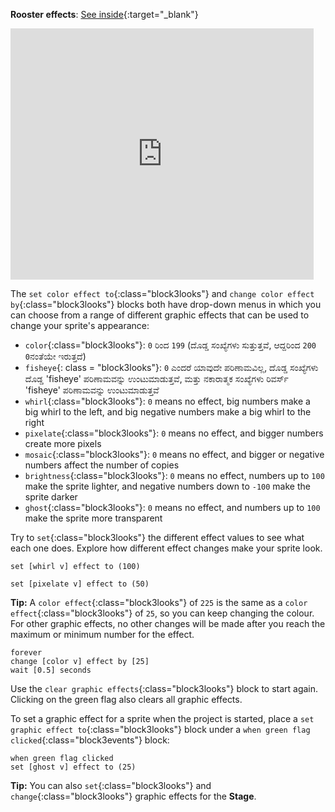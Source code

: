 **Rooster effects**: [See inside](https://scratch.mit.edu/projects/435730522/editor){:target="_blank"}

<div class="scratch-preview">
  <iframe allowtransparency="true" width="485" height="402" src="https://scratch.mit.edu/projects/embed/435730522/?autostart=false" frameborder="0"></iframe>
</div>

The `set color effect to`{:class="block3looks"} and `change color effect by`{:class="block3looks"} blocks both have drop-down menus in which you can choose from a range of different graphic effects that can be used to change your sprite's appearance:

+ `color`{:class="block3looks"}: `0` ರಿಂದ `199` (ದೊಡ್ಡ ಸಂಖ್ಯೆಗಳು ಸುತ್ತುತ್ತವೆ, ಆದ್ದರಿಂದ `200` `0`ನಂತೆಯೇ ಇರುತ್ತದೆ)
+ `fisheye`{: class = "block3looks"}: `0` ಎಂದರೆ ಯಾವುದೇ ಪರಿಣಾಮವಿಲ್ಲ, ದೊಡ್ಡ ಸಂಖ್ಯೆಗಳು ದೊಡ್ಡ 'fisheye' ಪರಿಣಾಮವನ್ನು ಉಂಟುಮಾಡುತ್ತವೆ, ಮತ್ತು ನಕಾರಾತ್ಮಕ ಸಂಖ್ಯೆಗಳು ರಿವರ್ಸ್ 'fisheye' ಪರಿಣಾಮವನ್ನು ಉಂಟುಮಾಡುತ್ತವೆ
+ `whirl`{:class="block3looks"}: `0` means no effect, big numbers make a big whirl to the left, and big negative numbers make a big whirl to the right
+ `pixelate`{:class="block3looks"}: `0` means no effect, and bigger numbers create more pixels
+ `mosaic`{:class="block3looks"}: `0` means no effect, and bigger or negative numbers affect the number of copies
+ `brightness`{:class="block3looks"}: `0` means no effect, numbers up to `100` make the sprite lighter, and negative numbers down to `-100` make the sprite darker
+ `ghost`{:class="block3looks"}: `0` means no effect, and numbers up to `100` make the sprite more transparent

Try to `set`{:class="block3looks"} the different effect values to see what each one does. Explore how different effect changes make your sprite look.

```blocks3
set [whirl v] effect to (100)

set [pixelate v] effect to (50)
```

**Tip:** A `color effect`{:class="block3looks"} of `225` is the same as a `color effect`{:class="block3looks"} of `25`, so you can keep changing the colour. For other graphic effects, no other changes will be made after you reach the maximum or minimum number for the effect.

```blocks3
forever
change [color v] effect by [25]
wait [0.5] seconds
```

Use the `clear graphic effects`{:class="block3looks"} block to start again. Clicking on the green flag also clears all graphic effects.

To set a graphic effect for a sprite when the project is started, place a `set graphic effect to`{:class="block3looks"} block under a `when green flag clicked`{:class="block3events"} block:

```blocks3
when green flag clicked
set [ghost v] effect to (25)
```

**Tip:** You can also `set`{:class="block3looks"} and `change`{:class="block3looks"} graphic effects for the **Stage**.
